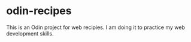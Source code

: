 # odin-recipes
This is an Odin project for web recipies.
I am doing it to practice my web development skills.
